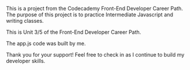 This is a project from the Codecademy Front-End Developer Career Path. The purpose of this project is to practice Intermediate Javascript and writing classes.

This is Unit 3/5 of the Front-End Developer Career Path.

The app.js code was built by me. 

Thank you for your support! Feel free to check in as I continue to build my developer skills.
